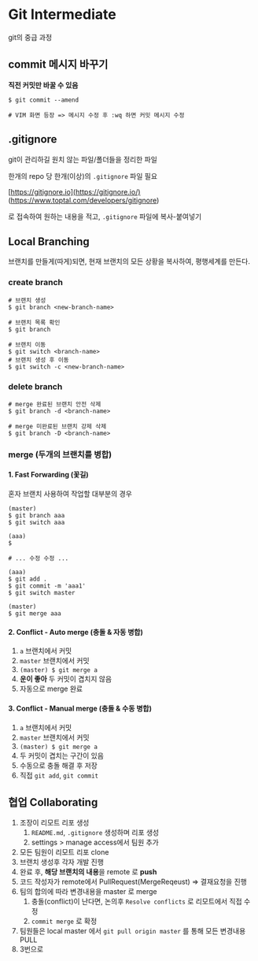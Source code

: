 # Git Intermediate

git의 중급 과정

## commit 메시지 바꾸기

**직전 커밋만 바꿀 수 있음**

```
$ git commit --amend

# VIM 화면 등장 => 메시지 수정 후 :wq 하면 커밋 메시지 수정
```

## .gitignore

git이 관리하길 원치 않는 파일/폴더들을 정리한 파일

한개의 repo 당 한개(이상)의 `.gitignore` 파일 필요

[https://gitignore.io](https://gitignore.io/) (https://www.toptal.com/developers/gitignore)

로 접속하여 원하는 내용을 적고, `.gitignore` 파일에 복사-붙여넣기

## Local Branching

브랜치를 만들게(따게)되면, 현재 브랜치의 모든 상황을 복사하여, 평행세계를 만든다.

### create branch

```
# 브랜치 생성
$ git branch <new-branch-name>

# 브랜치 목록 확인
$ git branch

# 브랜치 이동
$ git switch <branch-name>
# 브랜치 생성 후 이동
$ git switch -c <new-branch-name>
```

### delete branch

```
# merge 완료된 브랜치 안전 삭제
$ git branch -d <branch-name>

# merge 미완료된 브랜치 강제 삭제
$ git branch -D <branch-name>
```

### merge (두개의 브랜치를 병합)

#### 1. Fast Forwarding (꽃길)

혼자 브랜치 사용하여 작업할 대부분의 경우

```
(master)
$ git branch aaa
$ git switch aaa

(aaa)
$ 

# ... 수정 수정 ...

(aaa)
$ git add .
$ git commit -m 'aaa1'
$ git switch master

(master)
$ git merge aaa
```

#### 2. Conflict - Auto merge (충돌 & 자동 병합)

1. `a` 브랜치에서 커밋
2. `master` 브랜치에서 커밋
3. `(master) $ git merge a`
4. **운이 좋아** 두 커밋이 겹치지 않음
5. 자동으로 merge 완료

#### 3. Conflict - Manual merge (충돌 & 수동 병합)

1. `a` 브랜치에서 커밋
2. `master` 브랜치에서 커밋
3. `(master) $ git merge a`
4. 두 커밋이 겹치는 구간이 있음
5. 수동으로 충돌 해결 후 저장
6. 직접 `git add`, `git commit`

## 협업 Collaborating

1. 조장이 리모트 리포 생성
   1. `README.md`, `.gitignore` 생성하며 리포 생성
   2. settings > manage access에서 팀원 추가
2. 모든 팀원이 리모트 리포 clone
3. 브랜치 생성후 각자 개발 진행
4. 완료 후, **해당 브랜치의 내용**을 remote 로 **push**
5. 코드 작성자가 remote에서 PullRequest(MergeReqeust) => 결재요청을 진행
6. 팀의 합의에 따라 변경내용을 master 로 merge
   1. 충돌(conflict)이 난다면, 논의후 `Resolve conflicts` 로 리모트에서 직접 수정
   2. `commit merge` 로 확정
7. 팀원들은 local master 에서 `git pull origin master` 를 통해 모든 변경내용 PULL
8. 3번으로
